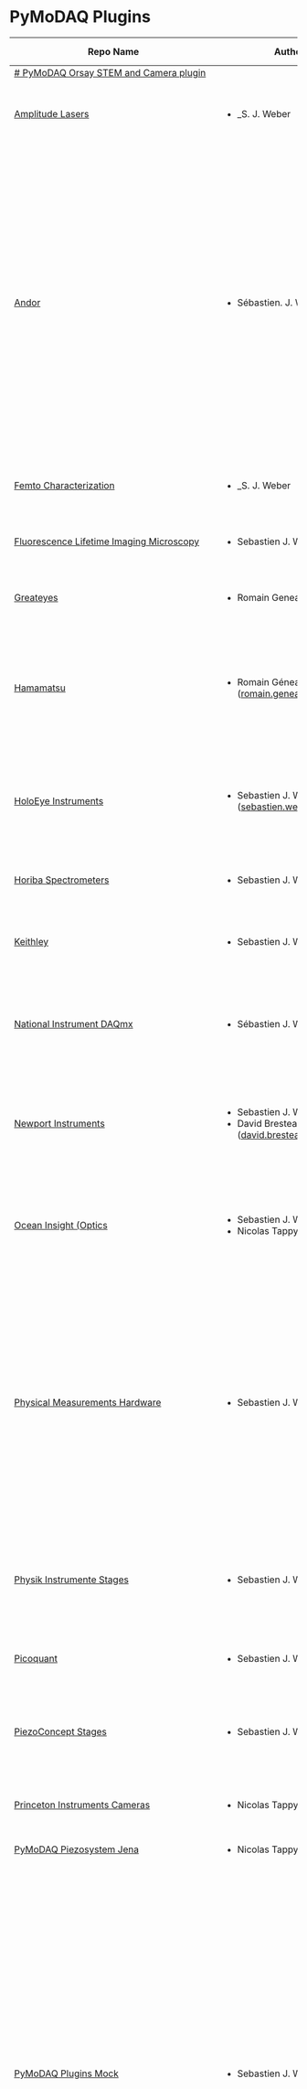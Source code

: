 # PyMoDAQ Plugins
|                                                          Repo Name                                                           |                                                                                                                                                                                                                                                                                                                                                                                                                                                                                                                                                                                                                                                                                                                 Authors                                                                                                                                                                                                                                                                                                                                                                                                                                                                                                                                                                                                                                                                                                                  |                                           Version plugin                                           |                                                                                                                                                                                                                                                                                                                                                                                                                                                                                                                                                                          Instruments                                                                                                                                                                                                                                                                                                                                                                                                                                                                                                                                                                           |
| ---------------------------------------------------------------------------------------------------------------------------- | ---------------------------------------------------------------------------------------------------------------------------------------------------------------------------------------------------------------------------------------------------------------------------------------------------------------------------------------------------------------------------------------------------------------------------------------------------------------------------------------------------------------------------------------------------------------------------------------------------------------------------------------------------------------------------------------------------------------------------------------------------------------------------------------------------------------------------------------------------------------------------------------------------------------------------------------------------------------------------------------------------------------------------------------------------------------------------------------------------------------------------------------------------------------------------------------------------------------------------------------------------------------------------------------------------------------------------------------------------------------------------------------------------------------------------------------- | -------------------------------------------------------------------------------------------------- | -------------------------------------------------------------------------------------------------------------------------------------------------------------------------------------------------------------------------------------------------------------------------------------------------------------------------------------------------------------------------------------------------------------------------------------------------------------------------------------------------------------------------------------------------------------------------------------------------------------------------------------------------------------------------------------------------------------------------------------------------------------------------------------------------------------------------------------------------------------------------------------------------------------------------------------------------------------------------------------------------------------------------------------------------------------------------------------------------------------------------------------------------------------- |
| <a href="https://pypi.org/project/pymodaq-plugins-orsay/" target="_top"># PyMoDAQ Orsay STEM and Camera plugin</a>           | <ul></ul>                                                                                                                                                                                                                                                                                                                                                                                                                                                                                                                                                                                                                                                                                                                                                                                                                                                                                                                                                                                                                                                                                                                                                                                                                                                                                                                                                                                                                                | <a href="https://pypi.org/project/pymodaq-plugins-orsay/" target="_top">0.0.1</a>                  |                                                                                                                                                                                                                                                                                                                                                                                                                                                                                                                                                                                                                                                                                                                                                                                                                                                                                                                                                                                                                                                                                                                                                                |
| <a href="https://pypi.org/project/pymodaq-plugins-amplitude/" target="_top">Amplitude Lasers</a>                             | <ul><li>_S. J. Weber</li></ul>                                                                                                                                                                                                                                                                                                                                                                                                                                                                                                                                                                                                                                                                                                                                                                                                                                                                                                                                                                                                                                                                                                                                                                                                                                                                                                                                                                                                           | <a href="https://pypi.org/project/pymodaq-plugins-amplitude/" target="_top">0.1.1</a>              | Viewer0D<ul>   <li>     **AmplitudeSystemsCRC16**: Let you control the laser settings and grab info on the laser status (tested on a Satsuma)   </li> </ul>                                                                                                                                                                                                                                                                                                                                                                                                                                                                                                                                                                                                                                                                                                                                                                                                                                                                                                                                                                                                    |
| <a href="https://pypi.org/project/pymodaq-plugins-andor/" target="_top">Andor</a>                                            | <ul><li>Sébastien. J. Weber</li></ul>                                                                                                                                                                                                                                                                                                                                                                                                                                                                                                                                                                                                                                                                                                                                                                                                                                                                                                                                                                                                                                                                                                                                                                                                                                                                                                                                                                                                    | <a href="https://pypi.org/project/pymodaq-plugins-andor/" target="_top">1.1.0</a>                  | Actuators<ul><li>**Shamrock**: Shamrock series of spectrometer used as a monochromator</li></ul>Viewer1D<ul>   <li>     **ShamrockCCD**: Shamrock series of spectrometer using the Andor CCD cameras (built using double inheritance)   </li>   <li>     **ShamrockSCMOS**: Shamrock series of spectrometer using the Andor SCMOS cameras (Not tested) (built using double inheritance)   </li>   <li>     **ShamrockCCDComposition**: Shamrock series of spectrometer using the Andor CCD cameras (built using CCD camera inheritance and Shamrock composition)   </li>   <li>     **ShamrockSCMOSComposition**: Shamrock series of spectrometer using the Andor SCMOS cameras (Not tested) (built using SCMOS camera inheritance and Shamrock composition)   </li> </ul>Viewer2D<ul>   <li>**AndorCCD**: Andor CCD camera using the SDK2</li>   <li>**AndorSCMOS**: Andor CCD camera using the SDK3</li> </ul>                                                                                                                                                                                                                                               |
| <a href="https://pypi.org/project/pymodaq-plugins-femto/" target="_top">Femto Characterization</a>                           | <ul><li>_S. J. Weber</li></ul>                                                                                                                                                                                                                                                                                                                                                                                                                                                                                                                                                                                                                                                                                                                                                                                                                                                                                                                                                                                                                                                                                                                                                                                                                                                                                                                                                                                                           | <a href="https://pypi.org/project/pymodaq-plugins-femto/" target="_top">0.1.0</a>                  | Viewer1D<ul><li>**femto**: Fake detector mocking typically a spectrometer acquiring FROG traces</li></ul>                                                                                                                                                                                                                                                                                                                                                                                                                                                                                                                                                                                                                                                                                                                                                                                                                                                                                                                                                                                                                                                      |
| <a href="https://pypi.org/project/pymodaq-plugins-flim/" target="_top">Fluorescence Lifetime Imaging Microscopy</a>          | <ul><li>Sebastien J. Weber</li></ul>                                                                                                                                                                                                                                                                                                                                                                                                                                                                                                                                                                                                                                                                                                                                                                                                                                                                                                                                                                                                                                                                                                                                                                                                                                                                                                                                                                                                     | <a href="https://pypi.org/project/pymodaq-plugins-flim/" target="_top">0.1.0</a>                   | ViewerND<ul><li>**FLIM**: FLIM using piezoconcept XY stage and picoquant timeharp TH260"</li></ul>                                                                                                                                                                                                                                                                                                                                                                                                                                                                                                                                                                                                                                                                                                                                                                                                                                                                                                                                                                                                                                                             |
| <a href="https://pypi.org/project/pymodaq-plugins-greateyes/" target="_top">Greateyes</a>                                    | <ul><li>Romain Geneaux</li></ul>                                                                                                                                                                                                                                                                                                                                                                                                                                                                                                                                                                                                                                                                                                                                                                                                                                                                                                                                                                                                                                                                                                                                                                                                                                                                                                                                                                                                         | <a href="https://pypi.org/project/pymodaq-plugins-greateyes/" target="_top">1.0.2</a>              | Viewer2D<ul><li>**GreateyesCCD**: Greateyes CCD cameras using the SDK</li></ul>                                                                                                                                                                                                                                                                                                                                                                                                                                                                                                                                                                                                                                                                                                                                                                                                                                                                                                                                                                                                                                                                                |
| <a href="https://pypi.org/project/pymodaq-plugins-hamamatsu/" target="_top">Hamamatsu</a>                                    | <ul>   <li>     Romain Géneaux (romain.geneaux@cea.fr)        </li> </ul>                                                                                                                                                                                                                                                                                                                                                                                                                                                                                                                                                                                                                                                                                                                                                                                                                                                                                                                                                                                                                                                                                                                                                                                                                                                                                                                                                                | <a href="https://pypi.org/project/pymodaq-plugins-hamamatsu/" target="_top">0.2.0</a>              | Viewer2D<ul>   <li>     **Hamamatsu** All cameras using the DCAM-API. Hardware ROI (region of interest) and binning (1x or 2x) are supported. To use ROIs, click on "Show/Hide ROI selection area" in the viewer panel (icon with dashed rectangle). Position the rectangle as you wish, either with mouse or by entering coordinates, then click "Update ROI" button.   </li> </ul>                                                                                                                                                                                                                                                                                                                                                                                                                                                                                                                                                                                                                                                                                                                                                                           |
| <a href="https://pypi.org/project/pymodaq-plugins-holoeye/" target="_top">HoloEye Instruments</a>                            | <ul>   <li>     Sebastien J. Weber  (sebastien.weber@cemes.fr)        </li> </ul>                                                                                                                                                                                                                                                                                                                                                                                                                                                                                                                                                                                                                                                                                                                                                                                                                                                                                                                                                                                                                                                                                                                                                                                                                                                                                                                                                        | <a href="https://pypi.org/project/pymodaq-plugins-holoeye/" target="_top">1.0.2</a>                | Actuators<ul>   <li>**HoloeyeFile**: Used to load phase data into the SLM from a file</li>   <li>**HoloeyeFullScreen**: Used to load a constant (and controllable) phase into the SLM</li>   <li>**HoloeyeSplitScreen**: Used to load a binary phase mask into the SLM and control both the</li> </ul>                                                                                                                                                                                                                                                                                                                                                                                                                                                                                                                                                                                                                                                                                                                                                                                                                                                         |
| <a href="https://pypi.org/project/pymodaq-plugins-horiba/" target="_top">Horiba Spectrometers</a>                            | <ul><li>Sebastien J. Weber</li></ul>                                                                                                                                                                                                                                                                                                                                                                                                                                                                                                                                                                                                                                                                                                                                                                                                                                                                                                                                                                                                                                                                                                                                                                                                                                                                                                                                                                                                     | <a href="https://pypi.org/project/pymodaq-plugins-horiba/" target="_top">1.0.0</a>                 | Viewer1D<ul>   <li>**Labspec6TCP**: Control of Labspec6 settings and acquisition using TCP/IP communication</li> </ul>                                                                                                                                                                                                                                                                                                                                                                                                                                                                                                                                                                                                                                                                                                                                                                                                                                                                                                                                                                                                                                         |
| <a href="https://pypi.org/project/pymodaq-plugins-keithley/" target="_top">Keithley</a>                                      | <ul><li>Sebastien J. Weber</li></ul>                                                                                                                                                                                                                                                                                                                                                                                                                                                                                                                                                                                                                                                                                                                                                                                                                                                                                                                                                                                                                                                                                                                                                                                                                                                                                                                                                                                                     | <a href="https://pypi.org/project/pymodaq-plugins-keithley/" target="_top">1.0.1</a>               | Viewer0D<ul>   <li>**Keithley_Pico**: Pico-Amperemeter Keithley 648X Series, 6430 and 6514</li>   <li>**Keithley2110**: Multimeter Keithley  2110</li> </ul>                                                                                                                                                                                                                                                                                                                                                                                                                                                                                                                                                                                                                                                                                                                                                                                                                                                                                                                                                                                                   |
| <a href="https://pypi.org/project/pymodaq-plugins-daqmx/" target="_top">National Instrument DAQmx</a>                        | <ul><li>Sébastien J. Weber</li></ul>                                                                                                                                                                                                                                                                                                                                                                                                                                                                                                                                                                                                                                                                                                                                                                                                                                                                                                                                                                                                                                                                                                                                                                                                                                                                                                                                                                                                     | <a href="https://pypi.org/project/pymodaq-plugins-daqmx/" target="_top">0.3.1</a>                  | Actuators<ul><li>**DAQmx_MultipleScannerControl**: Control of piezo scanners with an analog output.</li></ul>Viewer0D<ul><li>**DAQmx_PLcounter**: Single photon counting</li></ul>                                                                                                                                                                                                                                                                                                                                                                                                                                                                                                                                                                                                                                                                                                                                                                                                                                                                                                                                                                             |
| <a href="https://pypi.org/project/pymodaq-plugins-newport/" target="_top">Newport Instruments</a>                            | <ul>   <li>Sebastien J. Weber</li>   <li>David Bresteau (david.bresteau@cea.fr)</li> </ul>                                                                                                                                                                                                                                                                                                                                                                                                                                                                                                                                                                                                                                                                                                                                                                                                                                                                                                                                                                                                                                                                                                                                                                                                                                                                                                                                               | <a href="https://pypi.org/project/pymodaq-plugins-newport/" target="_top">1.1.0</a>                | Actuators<ul>   <li>**Conex**: Piezo actuators from the CONEX-AGAP series"</li>   <li>**Newport_ESP100**: ESP100 motion controllers</li>   <li>     **AgilisSerial**: for controllers AG-UC8 and AG-UC2 tested with motorized mounts AG-M100N (no encoder)   </li> </ul>                                                                                                                                                                                                                                                                                                                                                                                                                                                                                                                                                                                                                                                                                                                                                                                                                                                                                       |
| <a href="https://pypi.org/project/pymodaq-plugins-oceaninsight/" target="_top">Ocean Insight (Optics</a>                     | <ul>   <li>Sebastien J. Weber</li>   <li>Nicolas Tappy</li> </ul>                                                                                                                                                                                                                                                                                                                                                                                                                                                                                                                                                                                                                                                                                                                                                                                                                                                                                                                                                                                                                                                                                                                                                                                                                                                                                                                                                                        | <a href="https://pypi.org/project/pymodaq-plugins-oceaninsight/" target="_top">1.0.0</a>           | Viewer1D<ul>   <li>**Omnidriver**: Control of Spectrometer using the Omnidriver library (should be installed)</li>   <li>     **Seabreeze** : If the Omnidriver library is not available, a plugin implementation based on seabreeze is provided: https://python-seabreeze.readthedocs.io/en/latest/index.html   </li> </ul>                                                                                                                                                                                                                                                                                                                                                                                                                                                                                                                                                                                                                                                                                                                                                                                                                                   |
| <a href="https://pypi.org/project/pymodaq-plugins-physical-measurements/" target="_top">Physical Measurements Hardware</a>   | <ul><li>Sebastien J. Weber</li></ul>                                                                                                                                                                                                                                                                                                                                                                                                                                                                                                                                                                                                                                                                                                                                                                                                                                                                                                                                                                                                                                                                                                                                                                                                                                                                                                                                                                                                     | <a href="https://pypi.org/project/pymodaq-plugins-physical-measurements/" target="_top">0.1.1</a>  | Viewer0D<ul>   <li>**Keithley_Pico**: Pico-Amperemeter Keithley 648X Series, 6430 and 6514</li>   <li>**Keithley2110**: Multimeter Keithley  2110</li>   <li>**Lockin7270**: Lockin Amplifier Ametek 7270</li>   <li>**LockinSR830**: LockIn Amplifier SR830</li> </ul>Viewer1D<ul>   <li>**LecroyWaveRunner6Zi**: Oscilloscope LecroyWaveRunner 6Zi</li>   <li>**Tektronix**: Oscilloscope Tektronix MDO Series</li>   <li>**Picoscope**: Picoscope from Picotechnology</li> </ul>Viewer2D<ul>   <li>**OpenCVCam**: Webcams control using the opencv library</li>   <li>**GenICam**: GeniCam compliant cameras suing the harvester libary</li>   <li>**TIS**: The Imaging Source TIS cameras</li> </ul>                                                                                                                                                                                                                                                                                                                                                                                                                                                       |
| <a href="https://pypi.org/project/pymodaq-plugins-physik-instrumente/" target="_top">Physik Instrumente Stages</a>           | <ul><li>Sebastien J. Weber</li></ul>                                                                                                                                                                                                                                                                                                                                                                                                                                                                                                                                                                                                                                                                                                                                                                                                                                                                                                                                                                                                                                                                                                                                                                                                                                                                                                                                                                                                     | <a href="https://pypi.org/project/pymodaq-plugins-physik-instrumente/" target="_top">1.1.1</a>     | Actuators<ul>   <li>     **PI**: All stages compatible with the GCS2 library. Tested on E-816, C-863 (mercury DC/Stepper), C-663, E-545   </li>   <li>     **PI_MMC**: old controller and stages using the 32 bits MMC dll (requires 32bit python) C-862 controller   </li> </ul>                                                                                                                                                                                                                                                                                                                                                                                                                                                                                                                                                                                                                                                                                                                                                                                                                                                                              |
| <a href="https://pypi.org/project/pymodaq-plugins-picoquant/" target="_top">Picoquant</a>                                    | <ul><li>Sebastien J. Weber</li></ul>                                                                                                                                                                                                                                                                                                                                                                                                                                                                                                                                                                                                                                                                                                                                                                                                                                                                                                                                                                                                                                                                                                                                                                                                                                                                                                                                                                                                     | <a href="https://pypi.org/project/pymodaq-plugins-picoquant/" target="_top">0.1.0</a>              | Viewer1D<ul><li>**TH260**: Timeharp TH260 for *photon counting* and *time tagging*</li></ul>                                                                                                                                                                                                                                                                                                                                                                                                                                                                                                                                                                                                                                                                                                                                                                                                                                                                                                                                                                                                                                                                   |
| <a href="https://pypi.org/project/pymodaq-plugins-piezoconcept/" target="_top">PiezoConcept Stages</a>                       | <ul><li>Sebastien J. Weber</li></ul>                                                                                                                                                                                                                                                                                                                                                                                                                                                                                                                                                                                                                                                                                                                                                                                                                                                                                                                                                                                                                                                                                                                                                                                                                                                                                                                                                                                                     | <a href="https://pypi.org/project/pymodaq-plugins-piezoconcept/" target="_top">1.1.0</a>           | Actuators<ul>   <li>**PiezoConcept** : piezoconcept stages (tested on BIO2.100) using the usual serial commands</li>   <li>     **PiezoConceptPI**: Special firmware to emulate functions form the GCS2 library from Physik Instrumente   </li> </ul>                                                                                                                                                                                                                                                                                                                                                                                                                                                                                                                                                                                                                                                                                                                                                                                                                                                                                                          |
| <a href="https://pypi.org/project/pymodaq-plugins-princeton-instruments/" target="_top">Princeton Instruments Cameras</a>    | <ul><li>Nicolas Tappy</li></ul>                                                                                                                                                                                                                                                                                                                                                                                                                                                                                                                                                                                                                                                                                                                                                                                                                                                                                                                                                                                                                                                                                                                                                                                                                                                                                                                                                                                                          | <a href="https://pypi.org/project/pymodaq-plugins-princeton-instruments/" target="_top">0.1.0</a>  | Viewer2D<ul><li>**picam**: Control of cameras using the picam library.</li></ul>                                                                                                                                                                                                                                                                                                                                                                                                                                                                                                                                                                                                                                                                                                                                                                                                                                                                                                                                                                                                                                                                               |
| <a href="https://pypi.org/project/pymodaq-plugins-piezosystemjena/" target="_top">PyMoDAQ Piezosystem Jena</a>               | <ul><li>Nicolas Tappy</li></ul>                                                                                                                                                                                                                                                                                                                                                                                                                                                                                                                                                                                                                                                                                                                                                                                                                                                                                                                                                                                                                                                                                                                                                                                                                                                                                                                                                                                                          | <a href="https://pypi.org/project/pymodaq-plugins-piezosystemjena/" target="_top">0.1.0</a>        | Actuators<ul></ul>                                                                                                                                                                                                                                                                                                                                                                                                                                                                                                                                                                                                                                                                                                                                                                                                                                                                                                                                                                                                                                                                                                                                             |
| <a href="https://pypi.org/project/pymodaq-plugins-mock/" target="_top">PyMoDAQ Plugins Mock</a>                              | <ul><li>Sebastien J. Weber</li></ul>                                                                                                                                                                                                                                                                                                                                                                                                                                                                                                                                                                                                                                                                                                                                                                                                                                                                                                                                                                                                                                                                                                                                                                                                                                                                                                                                                                                                     | <a href="https://pypi.org/project/pymodaq-plugins-mock/" target="_top">4.3.6</a>                   | Actuators<ul>   <li>**Mock** actuator to test PyMoDAQ functionnalities</li>   <li>**MockTau** mock actuator with caracteristic time to reach set value</li>   <li>**TCP server** to communicate with other DAQ_Move or third party applications</li> </ul>Viewer0D<ul>   <li>**Mock 0D** detector to test PyMoDAQ functionnalities</li>   <li>**Mock Adaptive** detector to test PyMoDAQ adaptive scan mode</li>   <li>**TCP server** to communicate with other DAQ_Viewer or third party applications</li> </ul>Viewer1D<ul>   <li>**Mock 1D** detector to test PyMoDAQ functionnalities</li>   <li>**Mock Spectro** detector to test pymodaq_spectro functionalities</li>   <li>**TCP server** to communicate with other DAQ_Viewer or third party applications</li> </ul>Viewer2D<ul>   <li>**Mock 2D** detector to test PyMoDAQ functionnalities</li>   <li>**TCP server** to communicate with other DAQ_Viewer or third party applications</li> </ul>ViewerND<ul><li>**Mock ND** detector to test PyMoDAQ functionnalities</li></ul>                                                                                                                      |
| <a href="https://pypi.org/project/pymodaq-plugins-smaract/" target="_top">Smaract</a>                                        | <ul>   <li>David Bresteau (david.bresteau@cea.fr)</li>   <li>Sebastien J. Weber (sebastien.weber@cnrs.fr)</li> </ul>                                                                                                                                                                                                                                                                                                                                                                                                                                                                                                                                                                                                                                                                                                                                                                                                                                                                                                                                                                                                                                                                                                                                                                                                                                                                                                                     | <a href="https://pypi.org/project/pymodaq-plugins-smaract/" target="_top">2.0.0</a>                | Actuators<ul>   <li>**SmaractMCS** SLC linear stages with sensor (S option) with MCS controller</li>   <li>**SmaractMCS2** SLC linear stages with sensor (S option) with MCS2 controller</li>   <li>     **Smaract** SLC linear or angular stages with or without sensors using the Instrumental-lib package   </li> </ul>                                                                                                                                                                                                                                                                                                                                                                                                                                                                                                                                                                                                                                                                                                                                                                                                                                     |
| <a href="https://pypi.org/project/pymodaq-plugins-stellarnet/" target="_top">StellarNet</a>                                  | <ul><li>Romain Geneaux</li></ul>                                                                                                                                                                                                                                                                                                                                                                                                                                                                                                                                                                                                                                                                                                                                                                                                                                                                                                                                                                                                                                                                                                                                                                                                                                                                                                                                                                                                         | <a href="https://pypi.org/project/pymodaq-plugins-stellarnet/" target="_top">2.0.1</a>             | Viewer1D<ul>   <li>     **Stellarnet**: USB spectrometers made by StellarNet, Inc (https://www.stellarnet.us/spectrometers/).   </li> </ul>                                                                                                                                                                                                                                                                                                                                                                                                                                                                                                                                                                                                                                                                                                                                                                                                                                                                                                                                                                                                                    |
| <a href="https://pypi.org/project/pymodaq-plugins-thorlabs/" target="_top">Thorlabs Instruments</a>                          | <ul>   <li>Sebastien J. Weber</li>   <li>David Bresteau (david.bresteau@cea.fr)</li>   <li>Nicolas Tappy (nicolas.tappy@epfl.ch)</li>   <li>Romain Geneaux (romain.geneaux@cea.fr)</li> </ul>                                                                                                                                                                                                                                                                                                                                                                                                                                                                                                                                                                                                                                                                                                                                                                                                                                                                                                                                                                                                                                                                                                                                                                                                                                            | <a href="https://pypi.org/project/pymodaq-plugins-thorlabs/" target="_top">1.2.0</a>               | Actuators<ul>   <li>**KinesisIntegratedStepper**: Integrated Stepper Motor Kinesis series (tested on K10CR1)</li>   <li>**Kinesis_Flipper**: Kinesis series Flipper</li>   <li>     **MFF101_pylablib**: Kinesis series Flipper mount (thorlabs MFF101), similar to **Kinesis_FLipper** but using the pylablib control module.   </li>   <li>     **PRM1Z8_pylablib**: DC servo motorized 360° rotation mount (Thorlabs PRM1Z8) using the pylablib control module. The Thorlabs APT software should be installed: https://www.thorlabs.com/newgrouppage9.cfm?objectgroup_id=9019.   </li> </ul>Viewer0D<ul>   <li>**Kinesis_KPA101**: Position Sensitive Photodetector Kinesis series (KPA101)</li>   <li>     **TLPMPowermeter**: TLPM dll compatible series (PM101x, PM102x, PM103x, PM100USB, PM16-Series, PM160, PM400, PM100A, PM100D, PM200)   </li> </ul>Viewer2D<ul>   <li>     **DCx cameras**: Tested with DCC3240M. Works with Windows. Precise installation instructions can be found here:   </li>   <li>     **Scientific cameras**: sCMOS camera series Zelux, Kiralux, Quantalux. Implemented using the pylablib control module.   </li> </ul> |
| <a href="https://pypi.org/project/pymodaq-plugins-uniblitz/" target="_top">Uniblitz</a>                                      | <ul>   <li>Matthieu Guer  (matthieu.guer@cea.fr)</li>   <li>     Romain Géneaux (romain.geneaux@cea.fr)        </li> </ul>                                                                                                                                                                                                                                                                                                                                                                                                                                                                                                                                                                                                                                                                                                                                                                                                                                                                                                                                                                                                                                                                                                                                                                                                                                                                                                               | <a href="https://pypi.org/project/pymodaq-plugins-uniblitz/" target="_top">0.1.2</a>               | Actuators<ul>   <li>     **VLM1**: control of Uniblitz VLM1 Shutter Interface Module by USB. Very basic functionality to switch the shutter, without reading the actual state of the shutter.   </li> </ul>                                                                                                                                                                                                                                                                                                                                                                                                                                                                                                                                                                                                                                                                                                                                                                                                                                                                                                                                                    |
| <a href="https://pypi.org/project/pymodaq-plugins-zaber/" target="_top">Zaber Technologies</a>                               | <ul>   <li>Romain Géneaux</li>   <li>     Sebastien J. Weber (sebastien.weber@cnrs.fr)        </li> </ul>                                                                                                                                                                                                                                                                                                                                                                                                                                                                                                                                                                                                                                                                                                                                                                                                                                                                                                                                                                                                                                                                                                                                                                                                                                                                                                                                | <a href="https://pypi.org/project/pymodaq-plugins-zaber/" target="_top">2.0.1</a>                  | Actuators<ul>   <li>     **Zaber** All motors using the Zaber ASCII Motion Library. Rotations and translations should be both supported (units should adapt to the actuator type), but I only tested translation stages so far.   </li>   <li>**ZaberBinary**: control of zaber actuators using the legacy binary protocol</li> </ul>                                                                                                                                                                                                                                                                                                                                                                                                                                                                                                                                                                                                                                                                                                                                                                                                                          |
| <a href="https://pypi.org/project/pymodaq-plugins-crystal-technology/" target="_top">pymodaq_plugins_crystal_technology</a>  | <ul>   <li>     Sébastien J. Weber  (sebastien.weber@cnrs.fr)          .. if needed use this field         Contributors         ============         * First Contributor         * Other Contributors   </li> </ul>                                                                                                                                                                                                                                                                                                                                                                                                                                                                                                                                                                                                                                                                                                                                                                                                                                                                                                                                                                                                                                                                                                                                                                                                                      | <a href="https://pypi.org/project/pymodaq-plugins-crystal-technology/" target="_top">0.0.1</a>     | Actuators<ul><li>**AOTFPro**: control of the AOTF from YSl and Crystal Technology</li></ul>Viewer0D<ul></ul>Viewer1D<ul></ul>Viewer2D<ul></ul>                                                                                                                                                                                                                                                                                                                                                                                                                                                                                                                                                                                                                                                                                                                                                                                                                                                                                                                                                                                                                 |
| <a href="https://pypi.org/project/pymodaq-plugins-mockexamples/" target="_top">pymodaq_plugins_mockexamples</a>              | <ul>   <li>     Sebastien J. Weber  (sebastien.weber@cnrs.fr)               .. if needed use this field            Depending on the plugin type, delete/complete the fields below        </li> </ul>                                                                                                                                                                                                                                                                                                                                                                                                                                                                                                                                                                                                                                                                                                                                                                                                                                                                                                                                                                                                                                                                                                                                                                                                                                     | <a href="https://pypi.org/project/pymodaq-plugins-mockexamples/" target="_top">0.1.1</a>           | Actuators<ul>   <li>**yyy**: control of yyy actuators</li>   <li>**xxx**: control of xxx actuators</li> </ul>Viewer0D<ul>   <li>**yyy**: control of yyy 0D detector</li>   <li>**xxx**: control of xxx 0D detector</li> </ul>Viewer1D<ul>   <li>**yyy**: control of yyy 1D detector</li>   <li>**xxx**: control of xxx 1D detector</li> </ul>Viewer2D<ul>   <li>**yyy**: control of yyy 2D detector</li>   <li>**xxx**: control of xxx 2D detector</li> </ul>ViewerND<ul>   <li>     **MockEvents**: Simulate the acquisition of photons received on a timepix camera (position and time of arrival of each photon)   </li>   <li>**xxx**: control of xxx 2D detector</li> </ul>                                                                                                                                                                                                                                                                                                                                                                                                                                                                               |
| <a href="https://pypi.org/project/pymodaq-plugins-opencv/" target="_top">pymodaq_plugins_opencv</a>                          | <ul>   <li>     Sebastien J. Weber  (sebastien.weber@cnrs.fr)          .. if needed use this field              Contributors         ============              * First Contributor         * Other Contributors          .. if needed use this field            Depending on the plugin type, delete/complete the fields below        </li> </ul>                                                                                                                                                                                                                                                                                                                                                                                                                                                                                                                                                                                                                                                                                                                                                                                                                                                                                                                                                                                                                                                                                        | <a href="https://pypi.org/project/pymodaq-plugins-opencv/" target="_top">0.0.1</a>                 | Viewer2D<ul><li>**opencv**: control of cameras using the opencv library (mainly webcams)</li></ul>                                                                                                                                                                                                                                                                                                                                                                                                                                                                                                                                                                                                                                                                                                                                                                                                                                                                                                                                                                                                                                                             |
| <a href="https://pypi.org/project/pymodaq-plugins-srs/" target="_top">pymodaq_plugins_stanford_research_systems</a>         | <ul>   <li>First Author  (myemail@xxx.org)</li>   <li>     Other author (myotheremail@xxx.org)          .. if needed use this field              Contributors         ============              * First Contributor         * Other Contributors          .. if needed use this field            Depending on the plugin type, delete/complete the fields below               Instruments     ===========          Below is the list of instruments included in this plugin          ..         Actuators         +++++++++         * **yyy**: control of yyy actuators         * **xxx**: control of xxx actuators          Viewer0D     ++++++++        </li>   <li>     * **LockinSR830**: LockIn Amplifier SR830          Viewer1D     ++++++++        </li>   <li>**yyy**: control of yyy 1D detector</li>   <li>     **xxx**: control of xxx 1D detector          ..         Viewer2D         ++++++++         * **yyy**: control of yyy 2D detector         * **xxx**: control of xxx 2D detector                   PID Models         ==========                   Extensions         ==========               Installation instructions     =========================        </li>   <li>PyMoDAQ version > 4.0.8</li>   <li>     VISA backend if connected using GPIB          ..         * Operating systemâ€™s version.         * What manufacturerâ€™s drivers should be installed to make this plugin run?   </li> </ul> | <a href="https://pypi.org/project/pymodaq-plugins-srs/" target="_top">0.0.1</a>                    |     Actuators<ul></ul>Viewer0D<ul></ul>Viewer1D<ul>   <li>**yyy**: control of yyy 1D detector</li>   <li>**xxx**: control of xxx 1D detector</li> </ul>    Viewer2D<ul></ul>                                                                                                                                                                                                                                                                                                                                                                                                                                                                                                                                                                                                                                                                                                                                                                                                                                                                                                                                                                             |
